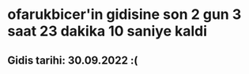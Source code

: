 # ofarukbicer'in gidisine son 2 gun 3 saat 23 dakika 10 saniye kaldi

## Gidis tarihi: 30.09.2022 :(